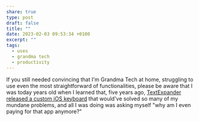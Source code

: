 ```yaml
---
share: true
type: post
draft: false
title: ""
date: 2023-02-03 09:53:34 +0100
excerpt: ""
tags:
  - uses
  - grandma tech
  - productivity
---
```


If you still needed convincing that I'm Grandma Tech at home, struggling to use even the most straightforward of functionalities, please be aware that I was today years old when I learned that, five years ago, [TextExpander released a custom iOS keyboard](https://textexpander.com/blog/textexpander-tip-try-our-ios-keyboard-and-one-tap-text-snippet-keys) that would've solved so many of my mundane problems, and all I was doing was asking myself "why am I even paying for that app anymore?"  